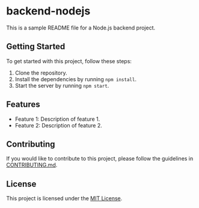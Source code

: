 # backend-nodejs

This is a sample README file for a Node.js backend project.

## Getting Started

To get started with this project, follow these steps:

1. Clone the repository.
2. Install the dependencies by running `npm install`.
3. Start the server by running `npm start`.

## Features

- Feature 1: Description of feature 1.
- Feature 2: Description of feature 2.

## Contributing

If you would like to contribute to this project, please follow the guidelines in [CONTRIBUTING.md](./CONTRIBUTING.md).

## License

This project is licensed under the [MIT License](./LICENSE).
